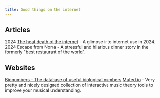 ```yaml
---
title: Good things on the internet
---
```

## Articles
2024 [The heat death of the internet](https://www.takahe.org.nz/heat-death-of-the-internet/) - A glimpse into internet use in 2024.
2024 [Escape from Noma](https://www.amateurgourmet.com/blog/2024/4escape-from-noma) - A stressful and hilarious dinner story in the formerly "best restaurant of the world". 

## Websites
[Bionumbers - The database of useful biological numbers](https://bionumbers.hms.harvard.edu/Search.aspx?task=searchbypop) 
[Muted.io](https://muted.io/) - Very pretty and nicely designed collection of interactive music theory tools to improve your musical understanding. 








